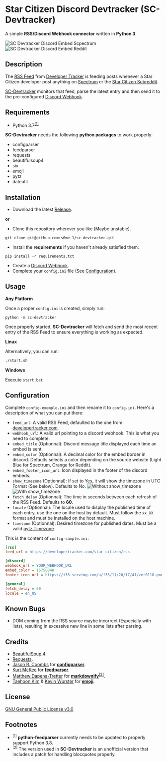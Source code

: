 # Star Citizen Discord Devtracker (SC-Devtracker)

A simple **RSS/Discord Webhook connector** written in **Python 3**.

![SC Devtracker Discord Embed Scpectrum](https://i.imgur.com/z7X9vpR.png)
![SC Devtracker Discord Embed Reddit](https://i.imgur.com/vVeauBE.png)

## Description

The [RSS Feed](https://developertracker.com/star-citizen/rss) from [Developer Tracker](https://developertracker.com) is feeding posts whenever a Star Citizen developer post anything on [Spectrum](https://robertsspaceindustries.com/spectrum/community/SC) or the [Star Citizen Subreddit](https://www.reddit.com/r/starcitizen/).

[SC-Devtracker](https://github.com/arbaes/sc-devtracker) monitors that feed, parse the latest entry and then send it to the pre-configured [Discord Webhook](https://support.discord.com/hc/en-us/articles/228383668-Intro-to-Webhooks).

## Requirements

* Python 3.7<sup>[[1]](#footnotes)</sup>

**SC-Devtracker** needs the following **python packages** to work properly:

* configparser
* feedparser
* requests
* beautifulsoup4
* six
* emoji
* pytz
* dateutil

## Installation

* Download the latest [Release](https://github.com/s0me-1/sc-devtracker/releases/).

**or**

* Clone this repository wherever you like (Maybe unstable).
  
```shell
git clone git@github.com:s0me-1/sc-devtracker.git
```

* Install the **requirements** if you haven't already satisfied them:

```shell
pip install -r requirements.txt
```

* Create a [Discord Webhook](https://support.discord.com/hc/en-us/articles/228383668-Intro-to-Webhooks&amp?page=3).
* Complete your `config.ini` file (See [Configuration](#configuration)).

## Usage

**Any Platform**

Once a proper `config.ini` is created, simply run:

```shell
python -m sc-devtracker
```

Once properly started, **SC-Devtracker** will fetch and send the most recent entry of the RSS Feed to ensure everything is working as expected.

**Linux**

Alternatively, you can run:

```bash
./start.sh
```

**Windows**

Execute `start.bat`

## Configuration

Complete `config-exemple.ini` and then rename it to `config.ini`.
Here's a description of what you can put there:

* `feed_url`: A valid RSS Feed, defaulted to the one from [developertracker.com](https://developertracker.com/star-citizen/rss).
* `webhook_url`: A valid url pointing to a discord webhook. This is what you need to complete.
* `embed_title` (Optionnal): Discord message title displayed each time an embed is sent.
* `embed_color` (Optionnal): A decimal color for the embed border in discord. Defaults selects a color depending on the source website (Light Blue for Spectrum, Orange for Reddit).
* `embed_footer_icon_url`: Icon displayed in the footer of the discord embeds.
* `show_timezone` (Optionnal): If set to Yes, it will show the timezone in UTC Format (See below). Defaults to No.
  ![Without show_timezone](https://i.imgur.com/kC8IOs0.png) ![With show_timezone](https://i.imgur.com/FbRj0CD.png)
* `fetch_delay` (Optionnal): The time in seconds between each refresh of the RSS Feed. Defaults to **60**.
* `locale` (Optionnal): The locale used to display the published time of each entry, use the one on the host by default. Must follow the `xx_XX` format and must be installed on the host machine.
* `timezone` (Optionnal): Desired timezone for published dates. Must be a valid [pytz Timezone](https://gist.github.com/heyalexej/8bf688fd67d7199be4a1682b3eec7568).

This is the content of `config-sample.ini`:

```ini
[rss]
feed_url = https://developertracker.com/star-citizen/rss

[discord]
webhook_url = YOUR_WEBHOOK_URL
embed_color = 16750848
footer_icon_url = https://i33.servimg.com/u/f33/11/20/17/41/zer0110.png

[general]
fetch_delay = 60
locale = en_US
```

## Known Bugs

* DOM coming from the RSS source maybe incorrect (Especially with lists), resulting in excessive new line in some lists after parsing.

## Credits

* [BeautifulSoup 4](https://www.crummy.com/software/BeautifulSoup/).
* [Requests](https://requests.readthedocs.io/en/master/).
* [Jason R. Coombs](https://github.com/jaraco/) for **[configparser](https://github.com/jaraco/configparser/)**.
* [Kurt McKee](https://github.com/kurtmckee) for **[feedparser](https://github.com/kurtmckee/feedparser)**.
* [Matthew Dapena-Tretter](https://github.com/matthewwithanm/) for **[markdownify](https://github.com/matthewwithanm/python-markdownify)**<sup>[[2]](#footnotes)</sup>.
* [Taehoon Kim](https://github.com/carpedm20) & [Kevin Wurster](https://github.com/geowurster) for **[emoji](https://github.com/carpedm20/emoji)**.

## License

[GNU General Public License v3.0](https://www.gnu.org/licenses/gpl-3.0.en.html)

## Footnotes

* <sup>[1]</sup> **python-feedparser** currently needs to be updated to properly support Python 3.8.
* <sup>[2]</sup> The version used in **SC-Devtracker** is an unofficial version that includes a patch for handling blocquotes properly.
